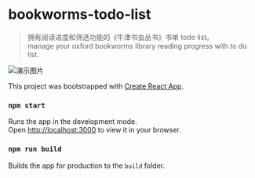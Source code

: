 
# bookworms-todo-list

> 拥有阅读进度和筛选功能的《牛津书虫丛书》书单 todo list。<br />
> manage your oxford bookworms library reading progress with to do list. 

![演示图片](https://res.cloudinary.com/dlf0lauxy/image/upload/v1664625965/github/Screen_Shot_2022-10-01_at_11.36.29_AM_ms7fnr.png
)

This project was bootstrapped with [Create React App](https://github.com/facebook/create-react-app).

### `npm start`

Runs the app in the development mode.\
Open [http://localhost:3000](http://localhost:3000) to view it in your browser.

### `npm run build`

Builds the app for production to the `build` folder.
